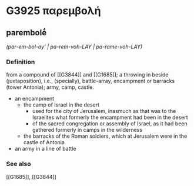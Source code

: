# G3925 παρεμβολή

## parembolḗ

_(par-em-bol-ay' | pa-rem-voh-LAY | pa-rame-voh-LAY)_

### Definition

from a compound of [[G3844]] and [[G1685]]; a throwing in beside (juxtaposition), i.e., (specially), battle-array, encampment or barracks (tower Antonia); army, camp, castle.

- an encampment
  - the camp of Israel in the desert
    - used for the city of Jerusalem, inasmuch as that was to the Israelites what formerly the encampment had been in the desert
    - of the sacred congregation or assembly of Israel, as it had been gathered formerly in camps in the wilderness
  - the barracks of the Roman soldiers, which at Jerusalem were in the castle of Antonia
- an army in a line of battle

### See also

[[G1685]], [[G3844]]

